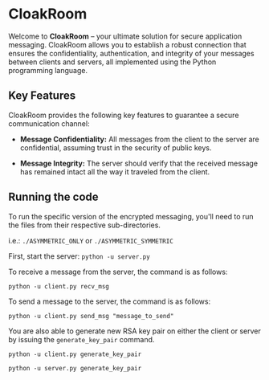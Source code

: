 # CloakRoom

Welcome to **CloakRoom** – your ultimate solution for secure application messaging. CloakRoom allows you to establish a robust connection that ensures the confidentiality, authentication, and integrity of your messages between clients and servers, all implemented using the Python programming language.

## Key Features

CloakRoom provides the following key features to guarantee a secure communication channel:

- **Message Confidentiality:** All messages from the client to the server are confidential, assuming trust in the security of public keys.

- **Message Integrity:** The server should verify that the received message has remained intact all the way it traveled from the client.

## Running the code

To run the specific version of the encrypted messaging, you'll need to run the files from their respective sub-directories.

i.e.: `./ASYMMETRIC_ONLY` or `./ASYMMETRIC_SYMMETRIC`

First, start the server: `python -u server.py`

To receive a message from the server, the command is as follows:

`python -u client.py recv_msg`

To send a message to the server, the command is as follows:

`python -u client.py send_msg "message_to_send"`

You are also able to generate new RSA key pair on either the client or server by issuing the `generate_key_pair` command.

`python -u client.py generate_key_pair`

`python -u server.py generate_key_pair`
